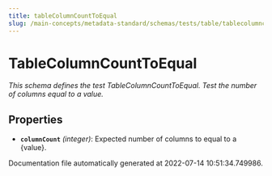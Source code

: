 ```yaml
---
title: tableColumnCountToEqual
slug: /main-concepts/metadata-standard/schemas/tests/table/tablecolumncounttoequal
---
```


# TableColumnCountToEqual

*This schema defines the test TableColumnCountToEqual. Test the number of columns equal to a value.*

## Properties

- **`columnCount`** *(integer)*: Expected number of columns to equal to a {value}.


Documentation file automatically generated at 2022-07-14 10:51:34.749986.
